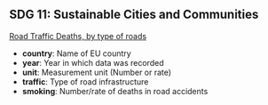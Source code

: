 ## SDG 11: Sustainable Cities and Communities
[Road Traffic Deaths, by type of roads](https://ec.europa.eu/eurostat/databrowser/view/sdg_11_40/default/table?lang=en&category=sdg.sdg_11)

- **country**: Name of EU country
- **year**: Year in which data was recorded
- **unit**: Measurement unit (Number or rate)
- **traffic**: Type of road infrastructure
- **smoking**: Number/rate of deaths in road accidents